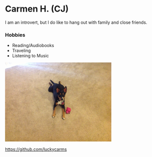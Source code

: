 # Carmen H. (CJ)

I am an introvert, but I do like to hang out with family and close friends.

### Hobbies
* Reading/Audiobooks
* Traveling
* Listening to Music

![Dr. Pepper](file.png)

<https://github.com/luckycarms>
